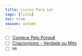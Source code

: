 ```yaml
---
title: Livros Para Ler
tags: [lista]
toc: true
season: automn
---
```

- [ ] [Comece Pelo Porquê](Comece%20Pelo%20Porqu%C3%AA.md)
- [ ] [Criacionismo - Verdade ou Mito](Criacionismo%20-%20Verdade%20ou%20Mito.md)
- [ ] Hi